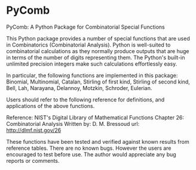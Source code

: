 # PyComb
PyComb: A Python Package for Combinatorial Special Functions

This Python package provides a number of special functions that are used in Combinatorics (Combinatorial Analysis).
Python is well-suited to combinatorial calculations as they normally produce outputs that are huge in terms 
of the number of digits representing them. The Python's built-in unlimited precision integers make such calculations
effortlessly easy.

In particular, the following functions are implemented in this package:
    Binomial, Multinomial, Catalan, Stirling of first kind, Stirling of second kind, Bell, Lah, Narayana,
    Delannoy, Motzkin, Schroder, Eulerian.

Users should refer to the following reference for definitions, and applications of the above functions.

Reference: 
    NIST's Digital Library of Mathematical Functions
    Chapter 26: Combinatorial Analysis
    Written by: D. M. Bressoud
    url: http://dlmf.nist.gov/26

These functions have been tested and verified against known results from reference tables.
There are no known bugs. However the users are encouraged to test before use.
The author would appreciate any bug reports or comments.
